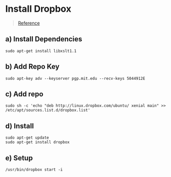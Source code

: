 # Install Dropbox

> [Reference](www.ubuntuupdates.org/ppa/dropbox)

## a) Install Dependencies
```shell
sudo apt-get install libxslt1.1
```

## b) Add Repo Key
```shell
sudo apt-key adv --keyserver pgp.mit.edu --recv-keys 5044912E
```

## c) Add repo
```shell
sudo sh -c 'echo "deb http://linux.dropbox.com/ubuntu/ xenial main" >> /etc/apt/sources.list.d/dropbox.list' 
```

## d) Install
```shell
sudo apt-get update
sudo apt-get install dropbox
```

## e) Setup
```shell
/usr/bin/dropbox start -i
```

